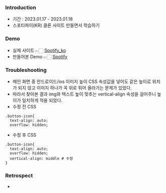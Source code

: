 
### Introduction
- 기간 : 2023.01.17 - 2023.01.18
- 스포티파이(KR) 클론 사이트 만들면서 학습하기

### Demo
- 실제 사이트 👉🏻 [Spotify_ko](https://www.spotify.com/kr-ko/)<div>
- 만들어본 Demo 👉🏻 [Spotify](https://heeye-log.github.io/spotify-website/)</div>

### Troubleshooting
- 메인 화면 중 안드로이드/ios 이미지 높이 CSS 속성값을 넣어도 같은 높이로 위치가 되지 않고 이미지 하나가 꼭 위로 튀어 올라가는 문제가 있었다.
- 따라서 찾아본 결과 img와 텍스트 높이 맞추는 vertical-align 속성을 걸어주니 높이가 일치하게 적용 되었다.
- 수정 전 CSS
```
.button-icon{
  text-align: auto;
  overflow: hidden;
```
- 수정 후 CSS 
```
.button-icon{
  text-align: auto;
  overflow: hidden;
  vertical-align: middle # 수정
}
```

### Retrospect
- 
